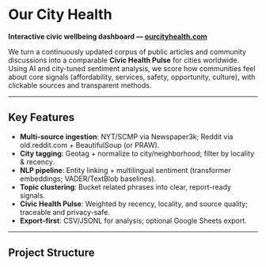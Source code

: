 # Our City Health
**Interactive civic wellbeing dashboard — [ourcityhealth.com](https://ourcityhealth.com)**

We turn a continuously updated corpus of public articles and community discussions into a comparable **Civic Health Pulse** for cities worldwide. Using AI and city-tuned sentiment analysis, we score how communities feel about core signals (affordability, services, safety, opportunity, culture), with clickable sources and transparent methods.

---

## Key Features
- **Multi-source ingestion**: NYT/SCMP via Newspaper3k; Reddit via old.reddit.com + BeautifulSoup (or PRAW).
- **City tagging**: Geotag + normalize to city/neighborhood; filter by locality & recency.
- **NLP pipeline**: Entity linking + multilingual sentiment (transformer embeddings; VADER/TextBlob baselines).
- **Topic clustering**: Bucket related phrases into clear, report-ready signals.
- **Civic Health Pulse**: Weighted by recency, locality, and source quality; traceable and privacy-safe.
- **Export-first**: CSV/JSONL for analysis; optional Google Sheets export.

---

## Project Structure
